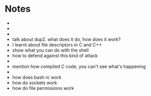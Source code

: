 # Notes

*
*
*
* talk about dup2. what does it do, how does it work?
* I learnt about file descriptors in C and C++
* show what you can do with the shell
* how to defend against this kind of attack
*
* mention how compiled C code, you can't see what's happening
*
* how does bash rc work
* how do sockets work
* how do file permissions work
